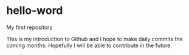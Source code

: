 # hello-word
My first repository

This is my introduction to Github and I hope to make daily commits the coming months.
Hopefully I will be able to contribute in the future.
